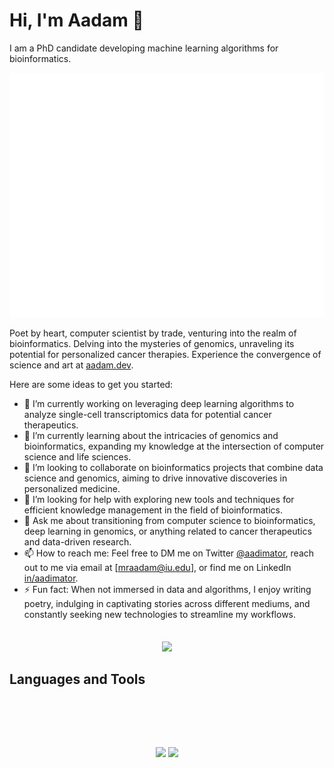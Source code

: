 # Hi, I'm Aadam 👋

I am a PhD candidate developing machine learning algorithms for bioinformatics.

<p align="center">
    <img alt="Animated Logo of Aadam" src="./image_animated.svg" />
</p>

Poet by heart, computer scientist by trade, venturing into the realm of bioinformatics. Delving into the mysteries of genomics, unraveling its potential for personalized cancer therapies. Experience the convergence of science and art at [aadam.dev](https://aadam.dev).

Here are some ideas to get you started:

- 🔭 I’m currently working on leveraging deep learning algorithms to analyze single-cell transcriptomics data for potential cancer therapeutics.
- 🌱 I’m currently learning about the intricacies of genomics and bioinformatics, expanding my knowledge at the intersection of computer science and life sciences.
- 👯 I’m looking to collaborate on bioinformatics projects that combine data science and genomics, aiming to drive innovative discoveries in personalized medicine.
- 🤔 I’m looking for help with exploring new tools and techniques for efficient knowledge management in the field of bioinformatics.
- 💬 Ask me about transitioning from computer science to bioinformatics, deep learning in genomics, or anything related to cancer therapeutics and data-driven research.
- 📫 How to reach me: Feel free to DM me on Twitter [@aadimator](https://twitter.com/aadimator), reach out to me via email at [mraadam@iu.edu], or find me on LinkedIn [in/aadimator](https://linkedin.com/in/aadimator).
- ⚡ Fun fact: When not immersed in data and algorithms, I enjoy writing poetry, indulging in captivating stories across different mediums, and constantly seeking new technologies to streamline my workflows.

<p align="center" style="margin: 2rem;">
  <img align="center" src="https://github-readme-stats.vercel.app/api?username=aadimator&show_icons=true&theme=dark" />
</p>

## Languages and Tools

<p align="center" style="margin-top: 3rem;">
    <img src="https://github-readme-stats.vercel.app/api/top-langs/?username=aadimator&size_weight=0.5&count_weight=0.5&hide=html&langs_count=8&layout=compact&theme=dark">
    <img style="margin-top: 3rem;" src="https://skillicons.dev/icons?perline=10&i=git,docker,c,ae,angular,aws,bash,bootstrap,cpp,css,dart,firebase,gcp,github,go,html,ai,js,latex,linux,md,matlab,ps,py,pytorch,r,tailwind,tensorflow,vscode,mongodb" />
</p>
